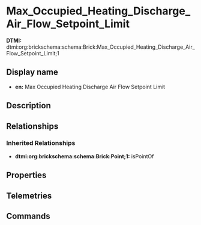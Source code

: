 # Max_Occupied_Heating_Discharge_Air_Flow_Setpoint_Limit
**DTMI:** dtmi:org:brickschema:schema:Brick:Max_Occupied_Heating_Discharge_Air_Flow_Setpoint_Limit;1
## Display name
- **en:** Max Occupied Heating Discharge Air Flow Setpoint Limit
## Description
## Relationships
### Inherited Relationships
* **dtmi:org:brickschema:schema:Brick:Point;1:** isPointOf
## Properties
## Telemetries
## Commands

